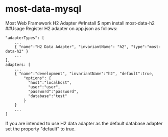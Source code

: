 # most-data-mysql
Most Web Framework H2 Adapter
##Install
$ npm install most-data-h2
##Usage
Register H2 adapter on app.json as follows:

    "adapterTypes": [
        ...
        { "name":"H2 Data Adapter", "invariantName": "h2", "type":"most-data-h2" }
        ...
    ],
    adapters: [
        ...
        { "name":"development", "invariantName":"h2", "default":true,
            "options": {
              "host":"localhost",
              "user":"user",
              "password":"password",
              "database":"test"
            }
        }
        ...
    ]

If you are intended to use H2 data adapter as the default database adapter set the property "default" to true.
